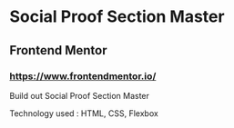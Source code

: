 # Social Proof Section Master

## Frontend Mentor

### https://www.frontendmentor.io/

Build out Social Proof Section Master

Technology used : HTML, CSS, Flexbox
